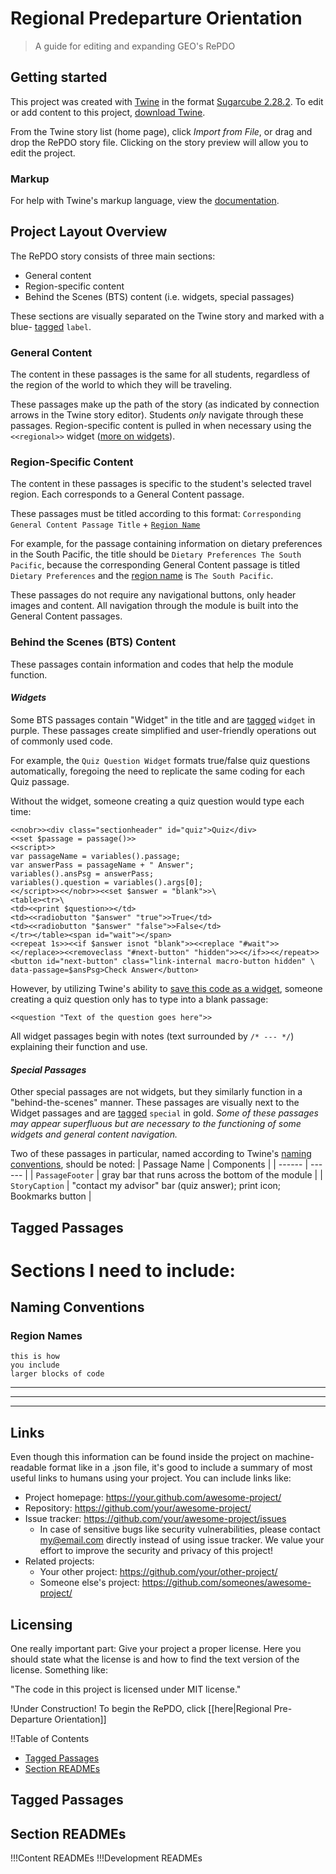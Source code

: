 # Regional Predeparture Orientation
>A guide for editing and expanding GEO's RePDO

## Getting started
This project was created with [Twine](https://twinery.org/) in the format [Sugarcube 2.28.2](http://www.motoslave.net/sugarcube/2/#documentation). 
To edit or add content to this project, [download Twine](https://twinery.org/).

From the Twine story list (home page), click *Import from File*, or drag and drop 
the RePDO story file. Clicking on the story preview will allow you to edit the project.

### Markup
For help with Twine's markup language, view the [documentation](https://www.motoslave.net/sugarcube/2/docs/#markup).

## Project Layout Overview
The RePDO story consists of three main sections:
* General content
* Region-specific content
* Behind the Scenes (BTS) content (i.e. widgets, special passages)

These sections are visually separated on the Twine story and marked with a blue-
[tagged](#tagged-passages) `label`. 

### General Content
The content in these passages is the same for all students, regardless of the region of the 
world to which they will be traveling. 

These passages make up the path of the story (as indicated by connection arrows in the
Twine story editor). Students *only* navigate through these passages. Region-specific 
content is pulled in when necessary using the `<<regional>>` widget ([more on widgets](#widgets)).

### Region-Specific Content
The content in these passages is specific to the student's selected travel region. Each 
corresponds to a General Content passage.

These passages must be titled according to this format:
`Corresponding General Content Passage Title` + [`Region Name`](#region-names)

For example, for the passage containing information on dietary preferences in the South
Pacific, the title should be `Dietary Preferences The South Pacific`, because the
corresponding General Content passage is titled `Dietary Preferences` and the [region
name](#region-names) is `The South Pacific`.

These passages do not require any navigational buttons, only header images and content. 
All navigation through the module is built into the General Content passages.

### Behind the Scenes (BTS) Content
These passages contain information and codes that help the module function. 

#### _Widgets_
Some BTS passages contain "Widget" in the title and are [tagged](#tagged-passages) `widget` in purple. 
These passages create simplified and user-friendly operations out of commonly used code. 

For example, the `Quiz Question Widget` formats true/false quiz questions 
automatically, foregoing the need to replicate the same coding for each Quiz passage.

Without the widget, someone creating a quiz question would type each time:
```shell
<<nobr>><div class="sectionheader" id="quiz">Quiz</div>
<<set $passage = passage()>>
<<script>>
var passageName = variables().passage;
var answerPass = passageName + " Answer";
variables().ansPsg = answerPass;
variables().question = variables().args[0];
<</script>><</nobr>><<set $answer = "blank">>\
<table><tr>\
<td><<print $question>></td>
<td><<radiobutton "$answer" "true">>True</td>
<td><<radiobutton "$answer" "false">>False</td>
</tr></table><span id="wait"></span>
<<repeat 1s>><<if $answer isnot "blank">><<replace "#wait">>
<</replace>><<removeclass "#next-button" "hidden">><</if>><</repeat>>
<button id="next-button" class="link-internal macro-button hidden" \
data-passage=$ansPsg>Check Answer</button>
```
However, by utilizing Twine's ability to [save this code as a widget](https://www.motoslave.net/sugarcube/2/docs/#macros-macro-widget), someone creating a 
quiz question only has to type into a blank passage:
```shell
<<question "Text of the question goes here">>
```
All widget passages begin with notes (text surrounded by `/* --- */`) explaining their
function and use. 

#### _Special Passages_
Other special passages are not widgets, but they similarly function in a "behind-the-scenes" 
manner. These passages are visually next to the Widget passages and are [tagged](#tagged-passages) `special` 
in gold. _Some of these passages may appear superfluous but are necessary to the 
functioning of some widgets and general content navigation._

Two of these passages in particular, named according to Twine's [naming conventions](https://www.motoslave.net/sugarcube/2/docs/#special-names), 
should be noted:
| Passage Name | Components |
| ------ | ------ |
| `PassageFooter` | gray bar that runs across the bottom of the module |
| `StoryCaption` | "contact my advisor" bar (quiz answer); print icon; Bookmarks button |

## Tagged Passages
# Sections I need to include:

## Naming Conventions
### Region Names


```shell
this is how 
you include
larger blocks of code
```

---
---
---


## Links

Even though this information can be found inside the project on machine-readable
format like in a .json file, it's good to include a summary of most useful
links to humans using your project. You can include links like:

- Project homepage: https://your.github.com/awesome-project/
- Repository: https://github.com/your/awesome-project/
- Issue tracker: https://github.com/your/awesome-project/issues
  - In case of sensitive bugs like security vulnerabilities, please contact
    my@email.com directly instead of using issue tracker. We value your effort
    to improve the security and privacy of this project!
- Related projects:
  - Your other project: https://github.com/your/other-project/
  - Someone else's project: https://github.com/someones/awesome-project/


## Licensing

One really important part: Give your project a proper license. Here you should
state what the license is and how to find the text version of the license.
Something like:

"The code in this project is licensed under MIT license."

!Under Construction!
To begin the RePDO, click [[here|Regional Pre-Departure Orientation]] 

!!Table of Contents 
* <a href="#tags">Tagged Passages</a>
* <a href="#readmes">Section READMEs</a>

<h2 id="tags">Tagged Passages</h2>

<h2 id="readmes">Section READMEs</h2>
!!!Content READMEs
!!!Development READMEs
